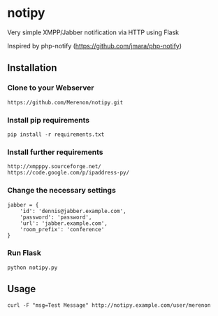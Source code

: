 notipy
==========

Very simple XMPP/Jabber notification via HTTP using Flask

Inspired by php-notify (https://github.com/jmara/php-notify)


## Installation

### Clone to your Webserver

    https://github.com/Merenon/notipy.git
    
### Install pip requirements

    pip install -r requirements.txt

### Install further requirements
    
    http://xmpppy.sourceforge.net/
    https://code.google.com/p/ipaddress-py/

### Change the necessary settings

    jabber = {
        'id': 'dennis@jabber.example.com',
        'password': 'password',
        'url': 'jabber.example.com',
        'room_prefix': 'conference'
    }

### Run Flask
    
    python notipy.py

## Usage

    curl -F "msg=Test Message" http://notipy.example.com/user/merenon
